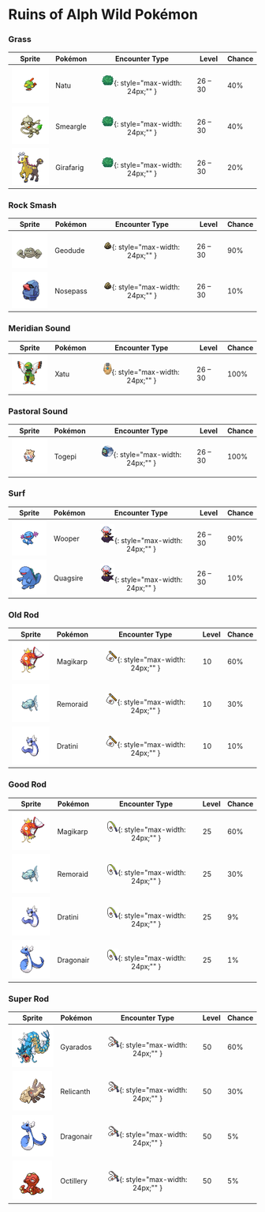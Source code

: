 # Ruins of Alph Wild Pokémon

### Grass

| Sprite | Pokémon | Encounter Type | Level | Chance |
|:------:|---------|:--------------:|-------|--------|
| ![Natu](../../assets/sprites/natu/front.gif "Natu") | Natu | ![Grass](../../assets/encounter_types/grass.png "Grass"){: style="max-width: 24px;"" } | 26 – 30 | 40% |
| ![Smeargle](../../assets/sprites/smeargle/front.gif "Smeargle") | Smeargle | ![Grass](../../assets/encounter_types/grass.png "Grass"){: style="max-width: 24px;"" } | 26 – 30 | 40% |
| ![Girafarig](../../assets/sprites/girafarig/front.gif "Girafarig") | Girafarig | ![Grass](../../assets/encounter_types/grass.png "Grass"){: style="max-width: 24px;"" } | 26 – 30 | 20% |

### Rock Smash

| Sprite | Pokémon | Encounter Type | Level | Chance |
|:------:|---------|:--------------:|-------|--------|
| ![Geodude](../../assets/sprites/geodude/front.gif "Geodude") | Geodude | ![Rock Smash](../../assets/encounter_types/rock_smash.png "Rock Smash"){: style="max-width: 24px;"" } | 26 – 30 | 90% |
| ![Nosepass](../../assets/sprites/nosepass/front.gif "Nosepass") | Nosepass | ![Rock Smash](../../assets/encounter_types/rock_smash.png "Rock Smash"){: style="max-width: 24px;"" } | 26 – 30 | 10% |

### Meridian Sound

| Sprite | Pokémon | Encounter Type | Level | Chance |
|:------:|---------|:--------------:|-------|--------|
| ![Xatu](../../assets/sprites/xatu/front.gif "Xatu") | Xatu | ![Meridian Sound](../../assets/encounter_types/meridian_sound.png "Meridian Sound"){: style="max-width: 24px;"" } | 26 – 30 | 100% |

### Pastoral Sound

| Sprite | Pokémon | Encounter Type | Level | Chance |
|:------:|---------|:--------------:|-------|--------|
| ![Togepi](../../assets/sprites/togepi/front.gif "Togepi") | Togepi | ![Pastoral Sound](../../assets/encounter_types/pastoral_sound.png "Pastoral Sound"){: style="max-width: 24px;"" } | 26 – 30 | 100% |

### Surf

| Sprite | Pokémon | Encounter Type | Level | Chance |
|:------:|---------|:--------------:|-------|--------|
| ![Wooper](../../assets/sprites/wooper/front.gif "Wooper") | Wooper | ![Surf](../../assets/encounter_types/surf.png "Surf"){: style="max-width: 24px;"" } | 26 – 30 | 90% |
| ![Quagsire](../../assets/sprites/quagsire/front.gif "Quagsire") | Quagsire | ![Surf](../../assets/encounter_types/surf.png "Surf"){: style="max-width: 24px;"" } | 26 – 30 | 10% |

### Old Rod

| Sprite | Pokémon | Encounter Type | Level | Chance |
|:------:|---------|:--------------:|-------|--------|
| ![Magikarp](../../assets/sprites/magikarp/front.gif "Magikarp") | Magikarp | ![Old Rod](../../assets/encounter_types/old_rod.png "Old Rod"){: style="max-width: 24px;"" } | 10 | 60% |
| ![Remoraid](../../assets/sprites/remoraid/front.gif "Remoraid") | Remoraid | ![Old Rod](../../assets/encounter_types/old_rod.png "Old Rod"){: style="max-width: 24px;"" } | 10 | 30% |
| ![Dratini](../../assets/sprites/dratini/front.gif "Dratini") | Dratini | ![Old Rod](../../assets/encounter_types/old_rod.png "Old Rod"){: style="max-width: 24px;"" } | 10 | 10% |

### Good Rod

| Sprite | Pokémon | Encounter Type | Level | Chance |
|:------:|---------|:--------------:|-------|--------|
| ![Magikarp](../../assets/sprites/magikarp/front.gif "Magikarp") | Magikarp | ![Good Rod](../../assets/encounter_types/good_rod.png "Good Rod"){: style="max-width: 24px;"" } | 25 | 60% |
| ![Remoraid](../../assets/sprites/remoraid/front.gif "Remoraid") | Remoraid | ![Good Rod](../../assets/encounter_types/good_rod.png "Good Rod"){: style="max-width: 24px;"" } | 25 | 30% |
| ![Dratini](../../assets/sprites/dratini/front.gif "Dratini") | Dratini | ![Good Rod](../../assets/encounter_types/good_rod.png "Good Rod"){: style="max-width: 24px;"" } | 25 | 9% |
| ![Dragonair](../../assets/sprites/dragonair/front.gif "Dragonair") | Dragonair | ![Good Rod](../../assets/encounter_types/good_rod.png "Good Rod"){: style="max-width: 24px;"" } | 25 | 1% |

### Super Rod

| Sprite | Pokémon | Encounter Type | Level | Chance |
|:------:|---------|:--------------:|-------|--------|
| ![Gyarados](../../assets/sprites/gyarados/front.gif "Gyarados") | Gyarados | ![Super Rod](../../assets/encounter_types/super_rod.png "Super Rod"){: style="max-width: 24px;"" } | 50 | 60% |
| ![Relicanth](../../assets/sprites/relicanth/front.gif "Relicanth") | Relicanth | ![Super Rod](../../assets/encounter_types/super_rod.png "Super Rod"){: style="max-width: 24px;"" } | 50 | 30% |
| ![Dragonair](../../assets/sprites/dragonair/front.gif "Dragonair") | Dragonair | ![Super Rod](../../assets/encounter_types/super_rod.png "Super Rod"){: style="max-width: 24px;"" } | 50 | 5% |
| ![Octillery](../../assets/sprites/octillery/front.gif "Octillery") | Octillery | ![Super Rod](../../assets/encounter_types/super_rod.png "Super Rod"){: style="max-width: 24px;"" } | 50 | 5% |

